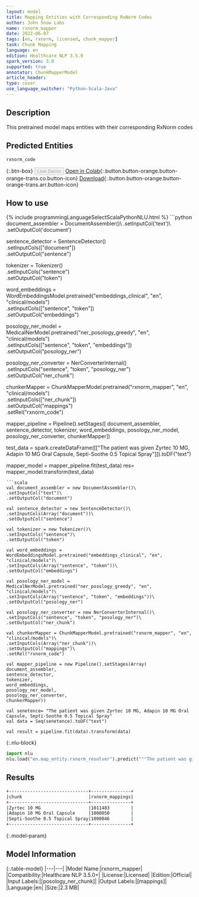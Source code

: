 ```yaml
---
layout: model
title: Mapping Entities with Corresponding RxNorm Codes
author: John Snow Labs
name: rxnorm_mapper
date: 2022-06-07
tags: [en, rxnorm, licensed, chunk_mapper]
task: Chunk Mapping
language: en
edition: Healthcare NLP 3.5.0
spark_version: 3.0
supported: true
annotator: ChunkMapperModel
article_header:
type: cover
use_language_switcher: "Python-Scala-Java"
---
```


## Description

This pretrained model maps entities with their corresponding RxNorm codes

## Predicted Entities

`rxnorm_code`

{:.btn-box}
<button class="button button-orange" disabled>Live Demo</button>
[Open in Colab](https://colab.research.google.com/github/JohnSnowLabs/spark-nlp-workshop/blob/master/tutorials/Certification_Trainings/Healthcare/26.Chunk_Mapping.ipynb){:.button.button-orange.button-orange-trans.co.button-icon}
[Download](https://s3.amazonaws.com/auxdata.johnsnowlabs.com/clinical/models/rxnorm_mapper_en_3.5.0_3.0_1654614618628.zip){:.button.button-orange.button-orange-trans.arr.button-icon}

## How to use



<div class="tabs-box" markdown="1">
{% include programmingLanguageSelectScalaPythonNLU.html %}
```python
document_assembler = DocumentAssembler()\
.setInputCol('text')\
.setOutputCol('document')

sentence_detector = SentenceDetector()\
.setInputCols(["document"])\
.setOutputCol("sentence")

tokenizer = Tokenizer()\
.setInputCols("sentence")\
.setOutputCol("token")

word_embeddings = WordEmbeddingsModel.pretrained("embeddings_clinical", "en", "clinical/models")\
.setInputCols(["sentence", "token"])\
.setOutputCol("embeddings")

posology_ner_model = MedicalNerModel.pretrained("ner_posology_greedy", "en", "clinical/models")\
.setInputCols(["sentence", "token", "embeddings"])\
.setOutputCol("posology_ner")

posology_ner_converter = NerConverterInternal()\
.setInputCols("sentence", "token", "posology_ner")\
.setOutputCol("ner_chunk")

chunkerMapper = ChunkMapperModel.pretrained("rxnorm_mapper", "en", "clinical/models")\
.setInputCols(["ner_chunk"])\
.setOutputCol("mappings")\
.setRel("rxnorm_code") 

mapper_pipeline = Pipeline().setStages([
document_assembler,
sentence_detector,
tokenizer, 
word_embeddings,
posology_ner_model, 
posology_ner_converter, 
chunkerMapper])


test_data = spark.createDataFrame([["The patient was given Zyrtec 10 MG, Adapin 10 MG Oral Capsule, Septi-Soothe 0.5 Topical Spray"]]).toDF("text")

mapper_model = mapper_pipeline.fit(test_data)
res= mapper_model.transform(test_data)
```
```scala
val document_assembler = new DocumentAssembler()\
.setInputCol("text")\
.setOutputCol("document")

val sentence_detector = new SentenceDetector()\
.setInputCols(Array("document"))\
.setOutputCol("sentence")

val tokenizer = new Tokenizer()\
.setInputCols("sentence")\
.setOutputCol("token")

val word_embeddings = WordEmbeddingsModel.pretrained("embeddings_clinical", "en", "clinical/models")\
.setInputCols(Array("sentence", "token"))\
.setOutputCol("embeddings")

val posology_ner_model = MedicalNerModel.pretrained("ner_posology_greedy", "en", "clinical/models")\
.setInputCols(Array("sentence", "token", "embeddings"))\
.setOutputCol("posology_ner")

val posology_ner_converter = new NerConverterInternal()\
.setInputCols("sentence", "token", "posology_ner")\
.setOutputCol("ner_chunk")

val chunkerMapper = ChunkMapperModel.pretrained("rxnorm_mapper", "en", "clinical/models")\
.setInputCols(Array("ner_chunk"))\
.setOutputCol("mappings")\
.setRel("rxnorm_code") 

val mapper_pipeline = new Pipeline().setStages(Array(
document_assembler,
sentence_detector,
tokenizer, 
word_embeddings,
posology_ner_model, 
posology_ner_converter, 
chunkerMapper))

val senetence= "The patient was given Zyrtec 10 MG, Adapin 10 MG Oral Capsule, Septi-Soothe 0.5 Topical Spray"
val data = Seq(senetence).toDF("text")

val result = pipeline.fit(data).transform(data) 
```


{:.nlu-block}
```python
import nlu
nlu.load("en.map_entity.rxnorm_resolver").predict("""The patient was given Zyrtec 10 MG, Adapin 10 MG Oral Capsule, Septi-Soothe 0.5 Topical Spray""")
```

</div>

## Results

```bash
+------------------------------+---------------+
|chunk                         |rxnorm_mappings|
+------------------------------+---------------+
|Zyrtec 10 MG                  |1011483        |
|Adapin 10 MG Oral Capsule     |1000050        |
|Septi-Soothe 0.5 Topical Spray|1000046        |
+------------------------------+---------------+
```

{:.model-param}
## Model Information

{:.table-model}
|---|---|
|Model Name:|rxnorm_mapper|
|Compatibility:|Healthcare NLP 3.5.0+|
|License:|Licensed|
|Edition:|Official|
|Input Labels:|[posology_ner_chunk]|
|Output Labels:|[mappings]|
|Language:|en|
|Size:|2.3 MB|